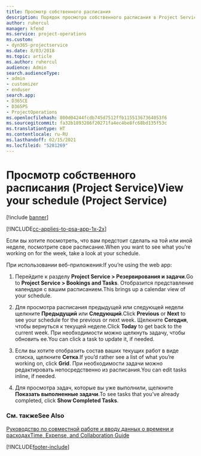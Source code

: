 ```yaml
---
title: Просмотр собственного расписания
description: Порядок просмотра собственного расписания в Project Service
author: ruhercul
manager: kfend
ms.service: project-operations
ms.custom:
- dyn365-projectservice
ms.date: 8/03/2018
ms.topic: article
ms.author: ruhercul
audience: Admin
search.audienceType:
- admin
- customizer
- enduser
search.app:
- D365CE
- D365PS
- ProjectOperations
ms.openlocfilehash: 800d04244fcdb745d7512ffb11551367364053f6
ms.sourcegitcommit: fa32b1893286f20271fa4ec4be8fc68bd135f53c
ms.translationtype: HT
ms.contentlocale: ru-RU
ms.lasthandoff: 02/15/2021
ms.locfileid: "5281269"
---
```

# <a name="view-your-schedule-project-service"></a><span data-ttu-id="3e789-103">Просмотр собственного расписания (Project Service)</span><span class="sxs-lookup"><span data-stu-id="3e789-103">View your schedule (Project Service)</span></span>

[!include [banner](../includes/psa-now-project-operations.md)]

[!INCLUDE[cc-applies-to-psa-app-1x-2x](../includes/cc-applies-to-psa-app-1x-2x.md)]

<span data-ttu-id="3e789-104">Если вы хотите посмотреть, что вам предстоит сделать на той или иной неделе, посмотрите свое расписание.</span><span class="sxs-lookup"><span data-stu-id="3e789-104">When you want to see what you’re working on for the week, take a look at your schedule.</span></span>  
  
 <span data-ttu-id="3e789-105">При использовании веб-приложения:</span><span class="sxs-lookup"><span data-stu-id="3e789-105">If you’re using the web app:</span></span>  
  
1.  <span data-ttu-id="3e789-106">Перейдите к разделу **Project Service > Резервирования и задачи**.</span><span class="sxs-lookup"><span data-stu-id="3e789-106">Go to **Project Service > Bookings and Tasks**.</span></span> <span data-ttu-id="3e789-107">Отобразится представление календаря с вашим расписанием.</span><span class="sxs-lookup"><span data-stu-id="3e789-107">This brings up a calendar view of your schedule.</span></span>  
  
2.  <span data-ttu-id="3e789-108">Для просмотра расписания предыдущей или следующей недели щелкните **Предыдущий** или **Следующий**.</span><span class="sxs-lookup"><span data-stu-id="3e789-108">Click **Previous** or **Next** to see your schedule for the previous or next week.</span></span> <span data-ttu-id="3e789-109">Щелкните **Сегодня**, чтобы вернуться к текущей неделе.</span><span class="sxs-lookup"><span data-stu-id="3e789-109">Click **Today** to get back to the current week.</span></span> <span data-ttu-id="3e789-110">При необходимости можно щелкнуть задачу, чтобы обновить ее.</span><span class="sxs-lookup"><span data-stu-id="3e789-110">You can click a task to update it, if needed.</span></span>  
  
3.  <span data-ttu-id="3e789-111">Если вы хотите отобразить состав ваших текущих работ в виде списка, щелкните **Сетка**.</span><span class="sxs-lookup"><span data-stu-id="3e789-111">If you’d rather see a list of what you’re working on, click **Grid**.</span></span> <span data-ttu-id="3e789-112">При необходимости задачи можно редактировать непосредственно из расписания.</span><span class="sxs-lookup"><span data-stu-id="3e789-112">You can edit tasks inline, if needed.</span></span>  
  
4.  <span data-ttu-id="3e789-113">Для просмотра задач, которые вы уже выполнили, щелкните **Показать выполненные задачи**.</span><span class="sxs-lookup"><span data-stu-id="3e789-113">To see tasks that you’ve already completed, click **Show Completed Tasks**.</span></span>  
  
### <a name="see-also"></a><span data-ttu-id="3e789-114">См. также</span><span class="sxs-lookup"><span data-stu-id="3e789-114">See Also</span></span>  
 [<span data-ttu-id="3e789-115">Руководство по совместной работе и вводу данных о времени и расходах</span><span class="sxs-lookup"><span data-stu-id="3e789-115">Time, Expense, and Collaboration Guide</span></span>](../psa/time-expense-collaboration-guide.md)


[!INCLUDE[footer-include](../includes/footer-banner.md)]